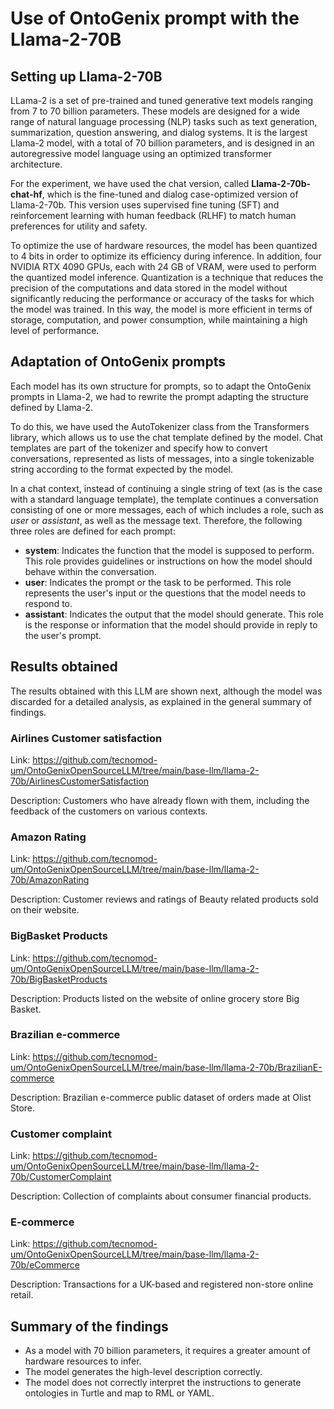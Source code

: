# Use of OntoGenix prompt with the Llama-2-70B

## Setting up Llama-2-70B

LLama-2 is a set of pre-trained and tuned generative text models ranging from 7 to 70 billion parameters. These models are designed for a wide range of natural language processing (NLP) tasks such as text generation, summarization, question answering, and dialog systems. It is the largest Llama-2 model, with a total of 70 billion parameters, and is designed in an autoregressive model language using an optimized transformer architecture. 

For the experiment, we have used the chat version, called **Llama-2-70b-chat-hf**, which is the fine-tuned and dialog case-optimized version of Llama-2-70b. This version uses supervised fine tuning (SFT) and reinforcement learning with human feedback (RLHF) to match human preferences for utility and safety.

To optimize the use of hardware resources, the model has been quantized to 4 bits in order to optimize its efficiency during inference.  In addition, four NVIDIA RTX 4090 GPUs, each with 24 GB of VRAM, were used to perform the quantized model inference. Quantization is a technique that reduces the precision of the computations and data stored in the model without significantly reducing the performance or accuracy of the tasks for which the model was trained. In this way, the model is more efficient in terms of storage, computation, and power consumption, while maintaining a high level of performance. 


## Adaptation of OntoGenix prompts

Each model has its own structure for prompts, so to adapt the OntoGenix prompts in Llama-2, we had to rewrite the prompt adapting the structure defined by Llama-2. 

To do this, we have used the AutoTokenizer class from the Transformers library, which allows us to use the chat template defined by the model.  Chat templates are part of the tokenizer and specify how to convert conversations, represented as lists of messages, into a single tokenizable string according to the format expected by the model. 

In a chat context, instead of continuing a single string of text (as is the case with a standard language template), the template continues a conversation consisting of one or more messages, each of which includes a role, such as *user* or *assistant*, as well as the message text. Therefore, the following three roles are defined for each prompt:

- **system**: Indicates the function that the model is supposed to perform. This role provides guidelines or instructions on how the model should behave within the conversation.
- **user**:  Indicates the prompt or the task to be performed. This role represents the user's input or the questions that the model needs to respond to.
- **assistant**:  Indicates the output that the model should generate. This role is the response or information that the model should provide in reply to the user's prompt.

## Results obtained

The results obtained with this LLM are shown next, although the model was discarded for a detailed analysis, as explained in the general summary of findings.

### Airlines Customer satisfaction

Link: https://github.com/tecnomod-um/OntoGenixOpenSourceLLM/tree/main/base-llm/llama-2-70b/AirlinesCustomerSatisfaction

Description: Customers who have already flown with them, including the feedback of the customers on various contexts. 

### Amazon Rating

Link: https://github.com/tecnomod-um/OntoGenixOpenSourceLLM/tree/main/base-llm/llama-2-70b/AmazonRating

Description: Customer reviews and ratings of Beauty related products sold on their website.

### BigBasket Products

Link: https://github.com/tecnomod-um/OntoGenixOpenSourceLLM/tree/main/base-llm/llama-2-70b/BigBasketProducts

Description: Products listed on the website of online grocery store Big Basket.


###  Brazilian e-commerce

Link: https://github.com/tecnomod-um/OntoGenixOpenSourceLLM/tree/main/base-llm/llama-2-70b/BrazilianE-commerce

Description: Brazilian e-commerce public dataset of orders made at Olist Store.


### Customer complaint

Link: https://github.com/tecnomod-um/OntoGenixOpenSourceLLM/tree/main/base-llm/llama-2-70b/CustomerComplaint

Description: Collection of complaints about consumer financial products.


### E-commerce

Link: https://github.com/tecnomod-um/OntoGenixOpenSourceLLM/tree/main/base-llm/llama-2-70b/eCommerce

Description: Transactions for a UK-based and registered non-store online retail.


## Summary of the findings

- As a model with 70 billion parameters, it requires a greater amount of hardware resources to infer.
- The model generates the high-level description correctly.
- The model does not correctly interpret the instructions to generate ontologies in Turtle and map to RML or YAML.
